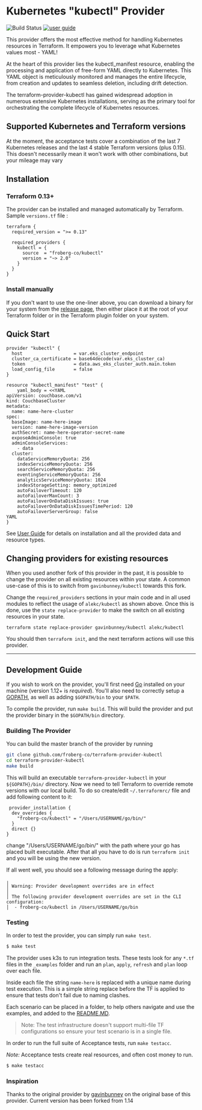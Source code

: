 # Kubernetes "kubectl" Provider 

![Build Status](https://github.com/froberg-co/terraform-provider-kubectl/actions/workflows/tests.yml/badge.svg) [![user guide](https://img.shields.io/badge/-user%20guide-blue)](https://registry.terraform.io/providers/froberg-co/kubectl)

This provider offers the most effective method for handling Kubernetes resources in Terraform. It empowers you to leverage what Kubernetes values most - YAML!

At the heart of this provider lies the kubectl_manifest resource, enabling the processing and application of free-form YAML directly to Kubernetes. This YAML object is meticulously monitored and manages the entire lifecycle, from creation and updates to seamless deletion, including drift detection.

The terraform-provider-kubectl has gained widespread adoption in numerous extensive Kubernetes installations, serving as the primary tool for orchestrating the complete lifecycle of Kubernetes resources.

## Supported Kubernetes and Terraform versions
At the moment, the acceptance tests cover a combination of the last 7 Kubernetes releases and the last 4 stable 
Terraform versions (plus 0.15). This doesn't necessarily mean it won't work with other combinations, but your mileage may vary

## Installation

### Terraform 0.13+

The provider can be installed and managed automatically by Terraform. Sample `versions.tf` file :

```hcl
terraform {
  required_version = ">= 0.13"

  required_providers {
    kubectl = {
      source  = "froberg-co/kubectl"
      version = "~> 2.0"
    }
  }
}
```

### Install manually

If you don't want to use the one-liner above, you can download a binary for your system from the [release page](https://github.com/froberg-co/terraform-provider-kubectl/releases), 
then either place it at the root of your Terraform folder or in the Terraform plugin folder on your system.

## Quick Start

```hcl
provider "kubectl" {
  host                   = var.eks_cluster_endpoint
  cluster_ca_certificate = base64decode(var.eks_cluster_ca)
  token                  = data.aws_eks_cluster_auth.main.token
  load_config_file       = false
}

resource "kubectl_manifest" "test" {
    yaml_body = <<YAML
apiVersion: couchbase.com/v1
kind: CouchbaseCluster
metadata:
  name: name-here-cluster
spec:
  baseImage: name-here-image
  version: name-here-image-version
  authSecret: name-here-operator-secret-name
  exposeAdminConsole: true
  adminConsoleServices:
    - data
  cluster:
    dataServiceMemoryQuota: 256
    indexServiceMemoryQuota: 256
    searchServiceMemoryQuota: 256
    eventingServiceMemoryQuota: 256
    analyticsServiceMemoryQuota: 1024
    indexStorageSetting: memory_optimized
    autoFailoverTimeout: 120
    autoFailoverMaxCount: 3
    autoFailoverOnDataDiskIssues: true
    autoFailoverOnDataDiskIssuesTimePeriod: 120
    autoFailoverServerGroup: false
YAML
}
```

See [User Guide](https://registry.terraform.io/providers/froberg-co/kubectl/latest) for details on installation and all the provided data and resource types.

## Changing providers for existing resources

When you used another fork of this provider in the past, it is possible to change the provider on all existing resources within your state. A common use-case of this is to switch from `gavinbunney/kubectl` towards this fork.

Change the `required_providers` sections in your main code and in all used modules to reflect the usage of `alekc/kubectl` as shown above. Once this is done, use the `state replace-provider` to make the switch on all existing resources in your state.

```
terraform state replace-provider gavinbunney/kubectl alekc/kubectl
```

You should then `terraform init`, and the next terraform actions will use this provider.

---

## Development Guide

If you wish to work on the provider, you'll first need [Go](http://www.golang.org) installed on your machine (version 1.12+ is *required*).
You'll also need to correctly setup a [GOPATH](http://golang.org/doc/code.html#GOPATH), as well as adding `$GOPATH/bin` to your `$PATH`.

To compile the provider, run `make build`. This will build the provider and put the provider binary in the `$GOPATH/bin` directory.

### Building The Provider

You can build the master branch of the provider by running 
```sh
git clone github.com/froberg-co/terraform-provider-kubectl
cd terraform-provider-kubectl
make build
```
This will build an executable `terraform-provider-kubectl` in your `${GOPATH}/bin/` directory. 
Now we need to tell Terraform to override remote versions with our local build. To do so create/edit `~/.terraformrc/` file and add following content to it:
```hcl
 provider_installation {
  dev_overrides {
    "froberg-co/kubectl" = "/Users/USERNAME/go/bin/"
  }
  direct {}
}
```

change "/Users/USERNAME/go/bin/" with the path where your go has placed built executable. After that all you have to do is run 
`terraform init` and you will be using the new version. 

If all went well, you should see a following message during the apply:
```text
╷
│ Warning: Provider development overrides are in effect
│ 
│ The following provider development overrides are set in the CLI configuration:
│  - froberg-co/kubectl in /Users/USERNAME/go/bin

```

### Testing

In order to test the provider, you can simply run `make test`.

```sh
$ make test
```

The provider uses k3s to run integration tests. These tests look for any `*.tf` files in the `_examples` folder and run an `plan`, `apply`, `refresh` and `plan` loop over each file. 

Inside each file the string `name-here` is replaced with a unique name during test execution. This is a simple string replace before the TF is applied to ensure that tests don't fail due to naming clashes. 

Each scenario can be placed in a folder, to help others navigate and use the examples, and added to the [README.MD](./_examples/README.MD). 

> Note: The test infrastructure doesn't support multi-file TF configurations so ensure your test scenario is in a single file. 

In order to run the full suite of Acceptance tests, run `make testacc`.

*Note:* Acceptance tests create real resources, and often cost money to run.

```sh
$ make testacc
```

### Inspiration

Thanks to the original provider by [gavinbunney](https://github.com/gavinbunney/terraform-provider-kubectl) on the original base of this provider. Current version has been forked from 1.14

